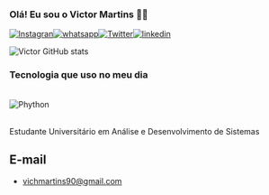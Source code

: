 ### Olá! Eu sou o Victor Martins 👨‍🎓

[![Instagran](	https://img.shields.io/badge/Instagram-E4405F?style=for-the-badge&logo=instagram&logoColor=white)](https://www.instagram.com/victorrmh/)[![whatsapp](	https://img.shields.io/badge/WhatsApp-25D366?style=for-the-badge&logo=whatsapp&logoColor=white)](http://wa.me/5521982202744)[![Twitter](	https://img.shields.io/badge/Twitter-1DA1F2?style=for-the-badge&logo=twitter&logoColor=white)](https://www.instagram.com/victorrmh/)[![linkedin](https://img.shields.io/badge/LinkedIn-0077B5?style=for-the-badge&logo=linkedin&logoColor=white)](http://linkedin.com/in/victor-martins-35224a206)

![Victor GitHub stats](https://github-readme-stats.vercel.app/api?username=V-MARTINS&show_icons=true&theme=dracula)

### Tecnologia que uso no meu dia

<div style="display: inline_block"><br/>
    <img align="center" alt="Phython" src="https://img.shields.io/badge/Python-3776AB?style=for-the-badge&logo=python&logoColor=white" />
</div><br/>

Estudante Universitário em Análise e Desenvolvimento de Sistemas

## E-mail
- vichmartins90@gmail.com

